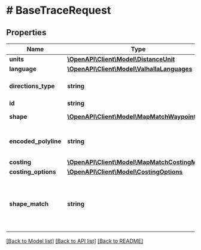 # # BaseTraceRequest

## Properties

Name | Type | Description | Notes
------------ | ------------- | ------------- | -------------
**units** | [**\OpenAPI\Client\Model\DistanceUnit**](DistanceUnit.md) |  | [optional]
**language** | [**\OpenAPI\Client\Model\ValhallaLanguages**](ValhallaLanguages.md) |  | [optional]
**directions_type** | **string** | The level of directional narrative to include. Locations and times will always be returned, but narrative generation verbosity can be controlled with this parameter. | [optional] [default to 'instructions']
**id** | **string** | An identifier to disambiguate requests (echoed by the server). | [optional]
**shape** | [**\OpenAPI\Client\Model\MapMatchWaypoint[]**](MapMatchWaypoint.md) | REQUIRED if &#x60;encoded_polyline&#x60; is not present. Note that &#x60;break&#x60; type locations are only supported when &#x60;shape_match&#x60; is set to &#x60;map_match&#x60;. | [optional]
**encoded_polyline** | **string** | REQUIRED if &#x60;shape&#x60; is not present. An encoded polyline (https://developers.google.com/maps/documentation/utilities/polylinealgorithm). Note that the polyline must be encoded with 6 digits of precision rather than the usual 5. | [optional]
**costing** | [**\OpenAPI\Client\Model\MapMatchCostingModel**](MapMatchCostingModel.md) |  |
**costing_options** | [**\OpenAPI\Client\Model\CostingOptions**](CostingOptions.md) |  | [optional]
**shape_match** | **string** | Three snapping modes provide some control over how the map matching occurs. &#x60;edge_walk&#x60; is fast, but requires extremely precise data that matches the route graph almost perfectly. &#x60;map_snap&#x60; can handle significantly noisier data, but is very expensive. &#x60;walk_or_snap&#x60;, the default, tries to use edge walking first and falls back to map matching if edge walking fails. In general, you should not need to change this parameter unless you want to trace a multi-leg route with multiple &#x60;break&#x60; locations in the &#x60;shape&#x60;. | [optional]

[[Back to Model list]](../../README.md#models) [[Back to API list]](../../README.md#endpoints) [[Back to README]](../../README.md)
